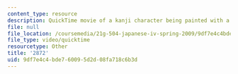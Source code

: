 ```yaml
---
content_type: resource
description: QuickTime movie of a kanji character being painted with a brush.
file: null
file_location: /coursemedia/21g-504-japanese-iv-spring-2009/9df7e4c4bde760095d2d08fa718c6b3d_2872.mov
file_type: video/quicktime
resourcetype: Other
title: '2872'
uid: 9df7e4c4-bde7-6009-5d2d-08fa718c6b3d
---
```

